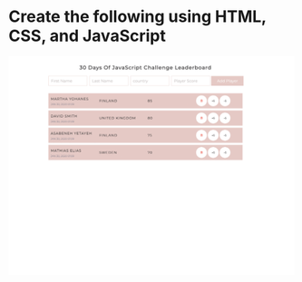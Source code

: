  # Create the following using HTML, CSS, and JavaScript

![project_leaderboard](https://github.com/Asabeneh/30-Days-Of-JavaScript/raw/master/images/projects/dom_mini_project_leaderboard_day_8.1.gif)